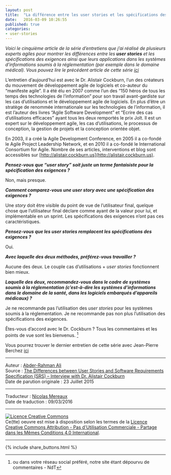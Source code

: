 ```yaml
---
layout: post
title:  "La différence entre les user stories et les spécifications des exigences - Entretien avec Alistair Cockburn"
date:   2016-03-09 10:26:55
published: true
categories: 
- user-stories
---
```


_Voici le cinquième article de la série d’entretiens que j’ai réalisé de plusieurs experts agiles pour montrer les différences entre les **user stories** et les spécifications des exigences ainsi que leurs applications dans les systèmes d’informations soumis à la réglementation (par exemple  dans le domaine médical). Vous pouvez lire le précédent article de cette série [ici](http://www.les-traducteurs-agiles.org/user-stories/2016/02/27/differences-entre-les-user-stories-et-les-specifications-des-exigences-par-per-lundholm.html)_

L’entretien d’aujourd’hui est avec le Dr. Alistair Cockburn, l’un des créateurs du mouvement de développement agile de logiciels et co-auteur du “manifeste agile”. Il a été élu en 2007 comme l’un des “150 héros de tous les temps des technologies de l’information” pour son travail avant-gardiste sur les cas d’utilisations et le développement agile de logiciels. En plus d’être un stratège de renommée internationale sur les technologies de l’information, il est l’auteur des livres “Agile Software Development” et “Ecrire des cas d’utilisations efficaces” ayant tous les deux remportés le prix Jolt. Il est un expert sur le développement agile, les cas d’utilisations, le processus de conception, la gestion de projets et la conception orientée objet.

En 2003, il a créé la Agile Development Conference, en 2005 il a co-fondé le Agile Project Leadership Network, et en 2010 il a co-fondé le International Consortium for Agile. Nombre de ses articles, interventions et blog sont accessibles sur [http://alistair.cockburn.us](http://alistair.cockburn.us).

**_Pensez-vous que “user story” soit juste un terme fantaisiste pour la spécification des exigences ?_**

Non, mais presque.

**_Comment comparez-vous une user story avec une spécification des exigences ?_**

Une _story_ doit être visible du point de vue de l’utilisateur final, quelque chose que l’utilisateur final déclare comme ayant de la valeur pour lui, et implémentable en un sprint. Les spécifications des exigences n’ont pas ces caractéristiques.

**_Pensez-vous que les user stories remplacent les spécifications des exigences ?_** 

Oui.

**_Avec laquelle des deux méthodes, préférez-vous travailler ?_**

Aucune des deux. Le couple cas d’utilisations + _user stories_ fonctionnent bien mieux.

**_Laquelle des deux, recommandez-vous dans le cadre de systèmes soumis à la réglementation (c’est-à-dire les systèmes d’informations dans le domaine de la santé, dans les logiciels embarqués d’appareils médicaux) ?_**

Je ne recommande pas l’utilisation des _user stories_ pour les systèmes soumis à la réglementation. Je ne recommande pas non plus l’utilisation des spécifications des exigences.

Êtes-vous d’accord avec le Dr. Cockburn ? Tous les commentaires et les points de vue sont les bienvenus. [^1]

Vous pourrez trouver le dernier entretien de cette série avec Jean-Pierre Berchez [ici](http://www.les-traducteurs-agiles.org/user-stories/2016/03/08/differences-entre-les-user-stories-et-les-specifications-des-exigences-par-jean-pierre-berchez.html)

[^1]: ou dans votre réseau social préféré, notre site étant dépourvu de commentaires - NdT

---  
Auteur : [Abder-Rahman Ali](https://twitter.com/abderhasan)  
Source : [The Differences between User Stories and Software Requirements Specification (SRS) – Interview with Dr. Alistair Cockburn](https://www.healthcareguys.com/2015/07/23/the-differences-between-user-stories-and-software-requirements-specification-srs-interview-with-dr-alistair-cockburn/)  
Date de parution originale : 23 Juillet 2015  

---
Traducteur : [Nicolas Mereaux](http://www.les-traducteurs-agiles.org/traducteurs/)  
Date de traduction : 09/03/2016  

---

<a rel="license" href="http://creativecommons.org/licenses/by-nc-sa/4.0/"><img alt="Licence Creative Commons" style="border-width:0" src="http://i.creativecommons.org/l/by-nc-sa/4.0/88x31.png" /></a><br />Ce(tte) oeuvre est mise à disposition selon les termes de la <a rel="license" href="http://creativecommons.org/licenses/by-nc-sa/4.0/">Licence Creative Commons Attribution - Pas d'Utilisation Commerciale - Partage dans les Mêmes Conditions 4.0 International</a>.

---

{% include share_buttons.html %}
